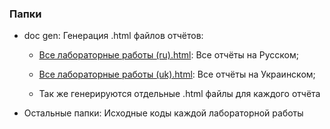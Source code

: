 


### Папки

- doc gen: Генерация .html файлов отчётов:

   - [Все лабораторные работы (ru).html](https://github.com/SunSerega/HPI-Programing/blob/main/doc%20gen/Все%20лабораторные%20работы%20(ru).html): Все отчёты на Русском;
   - [Все лабораторные работы (uk).html](https://github.com/SunSerega/HPI-Programing/blob/main/doc%20gen/Все%20лабораторные%20работы%20(uk).html): Все отчёты на Украинском;
   
   - Так же генерируются отдельные .html файлы для каждого отчёта

- Остальные папки: Исходные коды каждой лабораторной работы


